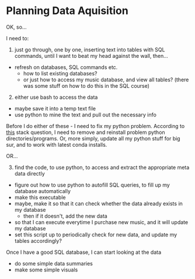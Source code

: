 Planning Data Aquisition
========================

OK, so...

I need to:

1. just go through, one by one, inserting text into tables with SQL commands, until I want to beat my head against the wall, then...
- refresh on databases, SQL commands etc.
  - how to list existing databases?
  - or just how to access my music database, and view all tables? (there was some stuff on how to do this in the SQL course)

2. either use bash to access the data
  - maybe save it into a temp text file
  - use python to mine the text and pull out the necessary info

Before I do either of these - I need to fix my python problem. According to [this](https://stackoverflow.com/questions/65348841/anaconda-install-on-mac-big-sur-python-cannot-be-opened) stack question, I need to remove and reinstall problem python directories/programs. Or, more simply, update all my python stuff for big sur, and to work with latest conda installs.

OR...

3. find the code, to use python, to access and extract the appropriate meta data directly
  - figure out how to use python to autofill SQL queries, to fill up my database automatically
  - make this executable
  - maybe, make it so that it can check whether the data already exists in my database
    - then if it doesn't, add the new data
  - so that I can execute everytime I purchase new music, and it will update my database
  - set this script up to periodically check for new data, and update my tables accordingly?

Once I have a good SQL database, I can start looking at the data

- do some simple data summaries
- make some simple visuals



